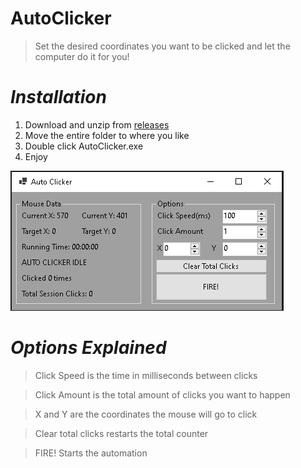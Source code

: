 # AutoClicker
> Set the desired coordinates you want to be clicked and let the computer do it for you!

# ***Installation***
1. Download and unzip from [releases](https://github.com/BrandoTheDev/AutoClicker/releases/download/v2.0.0/AutoClicker.zip)
2. Move the entire folder to where you like
3. Double click AutoClicker.exe
4. Enjoy

<img src="images/aclickerv2.PNG">

# ***Options Explained***
> Click Speed is the time in milliseconds between clicks

> Click Amount is the total amount of clicks you want to happen

> X and Y are the coordinates the mouse will go to click

> Clear total clicks restarts the total counter

> FIRE! Starts the automation
